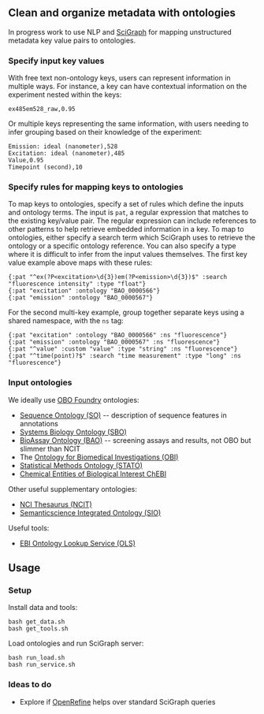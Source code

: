 ## Clean and organize metadata with ontologies

In progress work to use NLP and [SciGraph](https://github.com/SciGraph/SciGraph)
for mapping unstructured metadata key value pairs to ontologies.

### Specify input key values

With free text non-ontology keys, users can represent information in multiple
ways. For instance, a key can have contextual information on the experiment
nested within the keys:
```
ex485em528_raw,0.95
```
Or multiple keys representing the same information, with users needing to infer
grouping based on their knowledge of the experiment:
```
Emission: ideal (nanometer),528
Excitation: ideal (nanometer),485
Value,0.95
Timepoint (second),10
```

### Specify rules for mapping keys to ontologies

To map keys to ontologies, specify a set of rules which define the inputs
and ontology terms. The input is `pat`, a regular expression that matches
to the existing key/value pair. The regular expression can include references
to other patterns to help retrieve embedded information in a key. To map to
ontologies, either specify a search term which SciGraph uses to retrieve
the ontology or a specific ontology reference. You can also specify a type
where it is difficult to infer from the input values themselves. The first
key value example above maps with these rules:
```
{:pat "^ex(?P<excitation>\d{3})em(?P<emission>\d{3})$" :search "fluorescence intensity" :type "float"}
{:pat "excitation" :ontology "BAO_0000566"}
{:pat "emission" :ontology "BAO_0000567"}
```
For the second multi-key example, group together separate keys using a 
shared namespace, with the `ns` tag:
```
{:pat "excitation" :ontology "BAO_0000566" :ns "fluorescence"}
{:pat "emission" :ontology "BAO_0000567" :ns "fluorescence"}
{:pat "^value" :custom "value" :type "string" :ns "fluorescence"}
{:pat "^time(point)?$" :search "time measurement" :type "long" :ns "fluorescence"}
```

### Input ontologies

We ideally use [OBO Foundry](http://www.obofoundry.org/) ontologies:

- [Sequence Ontology (SO)](http://www.sequenceontology.org/) -- description of
  sequence features in annotations
- [Systems Biology Ontology (SBO)](http://www.ebi.ac.uk/sbo/main/)
- [BioAssay Ontology (BAO)](http://bioassayontology.org/) -- screening assays
  and results, not OBO but slimmer than NCIT
- The [Ontology for Biomedical Investigations (OBI)](http://purl.obolibrary.org/obo/obi)
- [Statistical Methods Ontology (STATO)](http://stato-ontology.org/)
- [Chemical Entities of Biological Interest ChEBI](http://www.ebi.ac.uk/chebi)

Other useful supplementary ontologies:

- [NCI Thesaurus (NCIT)](https://github.com/NCI-Thesaurus/thesaurus-obo-edition)
- [Semanticscience Integrated Ontology (SIO)](https://github.com/MaastrichtU-IDS/semanticscience)

Useful tools:

- [EBI Ontology Lookup Service (OLS)](https://www.ebi.ac.uk/ols/index)

## Usage

### Setup

Install data and tools:
```
bash get_data.sh
bash get_tools.sh
```
Load ontologies and run SciGraph server:
```
bash run_load.sh
bash run_service.sh
```


### Ideas to do

- Explore if [OpenRefine](https://github.com/OpenRefine/OpenRefine) helps
  over standard SciGraph queries
